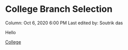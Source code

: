 # College Branch Selection

Column: Oct 6, 2020 6:00 PM
Last edited by: Soutrik das

Hello 

[College](College%20Branch%20Selection%204803333de7964ff5a23e17c2d3a68cb3/College%20c1d2c7a83d4943f39f1d65b687b85276.csv)